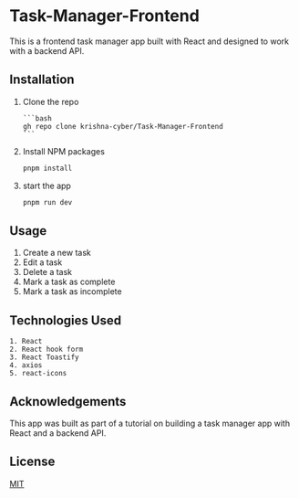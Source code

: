 # Task-Manager-Frontend

This is a frontend task manager app built with React and designed to work with a backend API.

## Installation

1.  Clone the repo

        ```bash
        gh repo clone krishna-cyber/Task-Manager-Frontend
        ```

2.  Install NPM packages

    ```bash
    pnpm install
    ```

3.  start the app

    ```bash
    pnpm run dev
    ```

## Usage

1. Create a new task
2. Edit a task
3. Delete a task
4. Mark a task as complete
5. Mark a task as incomplete

## Technologies Used

    1. React
    2. React hook form
    3. React Toastify
    4. axios
    5. react-icons

## Acknowledgements

This app was built as part of a tutorial on building a task manager app with React and a backend API.

## License

[MIT](https://choosealicense.com/licenses/mit/)
